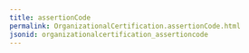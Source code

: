 ```yaml
---
title: assertionCode
permalink: OrganizationalCertification.assertionCode.html
jsonid: organizationalcertification_assertioncode
---
```

